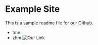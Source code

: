 # Example Site 
This is a sample readme file for our Github.
* tmn
* zhm
![Our Link](https://octodex.github.com/gifs/carlostocat.gif)

